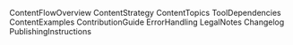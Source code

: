 ContentFlowOverview
ContentStrategy
ContentTopics
ToolDependencies
ContentExamples
ContributionGuide
ErrorHandling
LegalNotes
Changelog
PublishingInstructions
